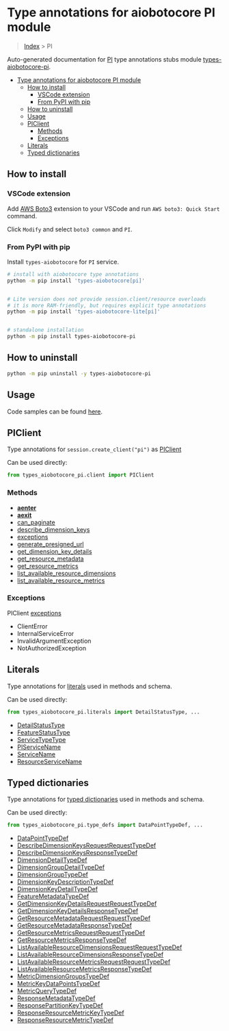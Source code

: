 <a id="type-annotations-for-aiobotocore-pi-module"></a>

# Type annotations for aiobotocore PI module

> [Index](../README.md) > PI

Auto-generated documentation for
[PI](https://boto3.amazonaws.com/v1/documentation/api/latest/reference/services/pi.html#PI)
type annotations stubs module
[types-aiobotocore-pi](https://pypi.org/project/types-aiobotocore-pi/).

- [Type annotations for aiobotocore PI module](#type-annotations-for-aiobotocore-pi-module)
  - [How to install](#how-to-install)
    - [VSCode extension](#vscode-extension)
    - [From PyPI with pip](#from-pypi-with-pip)
  - [How to uninstall](#how-to-uninstall)
  - [Usage](#usage)
  - [PIClient](#piclient)
    - [Methods](#methods)
    - [Exceptions](#exceptions)
  - [Literals](#literals)
  - [Typed dictionaries](#typed-dictionaries)

<a id="how-to-install"></a>

## How to install

<a id="vscode-extension"></a>

### VSCode extension

Add
[AWS Boto3](https://marketplace.visualstudio.com/items?itemName=Boto3typed.boto3-ide)
extension to your VSCode and run `AWS boto3: Quick Start` command.

Click `Modify` and select `boto3 common` and `PI`.

<a id="from-pypi-with-pip"></a>

### From PyPI with pip

Install `types-aiobotocore` for `PI` service.

```bash
# install with aiobotocore type annotations
python -m pip install 'types-aiobotocore[pi]'


# Lite version does not provide session.client/resource overloads
# it is more RAM-friendly, but requires explicit type annotations
python -m pip install 'types-aiobotocore-lite[pi]'


# standalone installation
python -m pip install types-aiobotocore-pi
```

<a id="how-to-uninstall"></a>

## How to uninstall

```bash
python -m pip uninstall -y types-aiobotocore-pi
```

<a id="usage"></a>

## Usage

Code samples can be found [here](./usage.md).

<a id="piclient"></a>

## PIClient

Type annotations for `session.create_client("pi")` as [PIClient](./client.md)

Can be used directly:

```python
from types_aiobotocore_pi.client import PIClient
```

<a id="methods"></a>

### Methods

- [__aenter__](./client.md#__aenter__)
- [__aexit__](./client.md#__aexit__)
- [can_paginate](./client.md#can_paginate)
- [describe_dimension_keys](./client.md#describe_dimension_keys)
- [exceptions](./client.md#exceptions)
- [generate_presigned_url](./client.md#generate_presigned_url)
- [get_dimension_key_details](./client.md#get_dimension_key_details)
- [get_resource_metadata](./client.md#get_resource_metadata)
- [get_resource_metrics](./client.md#get_resource_metrics)
- [list_available_resource_dimensions](./client.md#list_available_resource_dimensions)
- [list_available_resource_metrics](./client.md#list_available_resource_metrics)

<a id="exceptions"></a>

### Exceptions

PIClient [exceptions](./client.md#exceptions)

- ClientError
- InternalServiceError
- InvalidArgumentException
- NotAuthorizedException

<a id="literals"></a>

## Literals

Type annotations for [literals](./literals.md) used in methods and schema.

Can be used directly:

```python
from types_aiobotocore_pi.literals import DetailStatusType, ...
```

- [DetailStatusType](./literals.md#detailstatustype)
- [FeatureStatusType](./literals.md#featurestatustype)
- [ServiceTypeType](./literals.md#servicetypetype)
- [PIServiceName](./literals.md#piservicename)
- [ServiceName](./literals.md#servicename)
- [ResourceServiceName](./literals.md#resourceservicename)

<a id="typed-dictionaries"></a>

## Typed dictionaries

Type annotations for [typed dictionaries](./type_defs.md) used in methods and
schema.

Can be used directly:

```python
from types_aiobotocore_pi.type_defs import DataPointTypeDef, ...
```

- [DataPointTypeDef](./type_defs.md#datapointtypedef)
- [DescribeDimensionKeysRequestRequestTypeDef](./type_defs.md#describedimensionkeysrequestrequesttypedef)
- [DescribeDimensionKeysResponseTypeDef](./type_defs.md#describedimensionkeysresponsetypedef)
- [DimensionDetailTypeDef](./type_defs.md#dimensiondetailtypedef)
- [DimensionGroupDetailTypeDef](./type_defs.md#dimensiongroupdetailtypedef)
- [DimensionGroupTypeDef](./type_defs.md#dimensiongrouptypedef)
- [DimensionKeyDescriptionTypeDef](./type_defs.md#dimensionkeydescriptiontypedef)
- [DimensionKeyDetailTypeDef](./type_defs.md#dimensionkeydetailtypedef)
- [FeatureMetadataTypeDef](./type_defs.md#featuremetadatatypedef)
- [GetDimensionKeyDetailsRequestRequestTypeDef](./type_defs.md#getdimensionkeydetailsrequestrequesttypedef)
- [GetDimensionKeyDetailsResponseTypeDef](./type_defs.md#getdimensionkeydetailsresponsetypedef)
- [GetResourceMetadataRequestRequestTypeDef](./type_defs.md#getresourcemetadatarequestrequesttypedef)
- [GetResourceMetadataResponseTypeDef](./type_defs.md#getresourcemetadataresponsetypedef)
- [GetResourceMetricsRequestRequestTypeDef](./type_defs.md#getresourcemetricsrequestrequesttypedef)
- [GetResourceMetricsResponseTypeDef](./type_defs.md#getresourcemetricsresponsetypedef)
- [ListAvailableResourceDimensionsRequestRequestTypeDef](./type_defs.md#listavailableresourcedimensionsrequestrequesttypedef)
- [ListAvailableResourceDimensionsResponseTypeDef](./type_defs.md#listavailableresourcedimensionsresponsetypedef)
- [ListAvailableResourceMetricsRequestRequestTypeDef](./type_defs.md#listavailableresourcemetricsrequestrequesttypedef)
- [ListAvailableResourceMetricsResponseTypeDef](./type_defs.md#listavailableresourcemetricsresponsetypedef)
- [MetricDimensionGroupsTypeDef](./type_defs.md#metricdimensiongroupstypedef)
- [MetricKeyDataPointsTypeDef](./type_defs.md#metrickeydatapointstypedef)
- [MetricQueryTypeDef](./type_defs.md#metricquerytypedef)
- [ResponseMetadataTypeDef](./type_defs.md#responsemetadatatypedef)
- [ResponsePartitionKeyTypeDef](./type_defs.md#responsepartitionkeytypedef)
- [ResponseResourceMetricKeyTypeDef](./type_defs.md#responseresourcemetrickeytypedef)
- [ResponseResourceMetricTypeDef](./type_defs.md#responseresourcemetrictypedef)

